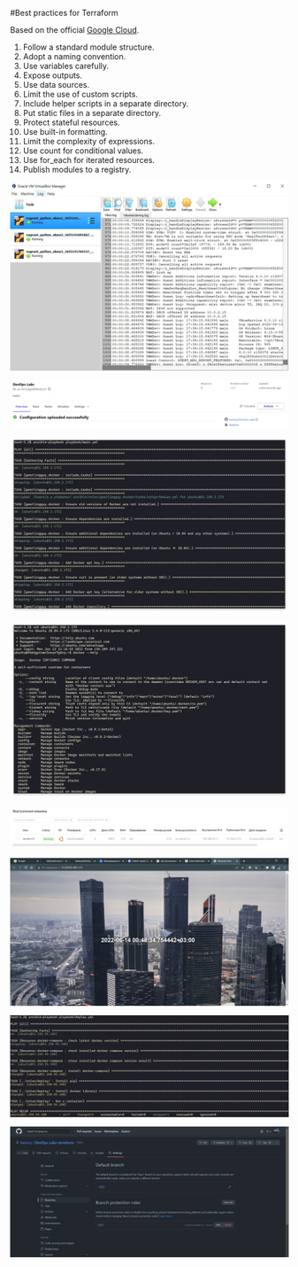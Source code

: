#Best practices for Terraform

Based on the official [Google Cloud](https://cloud.google.com/docs/terraform/best-practices-for-terraform). 

1. Follow a standard module structure.
2. Adopt a naming convention.
3. Use variables carefully.
4. Expose outputs.
5. Use data sources.
6. Limit the use of custom scripts.
7. Include helper scripts in a separate directory.
8. Put static files in a separate directory.
9. Protect stateful resources.
10. Use built-in formatting.
11. Limit the complexity of expressions.
12. Use count for conditional values.
13. Use for_each for iterated resources.
14. Publish modules to a registry.

![Virtual Box Cool Tool](virtualbox.jpg)

![Terraform](terraformcloud.jpg)

![1](1.jpg)

![2](2.png)

![3](3.jpg)

![4](4.jpg)

![5](5.png)

![6](6.png)